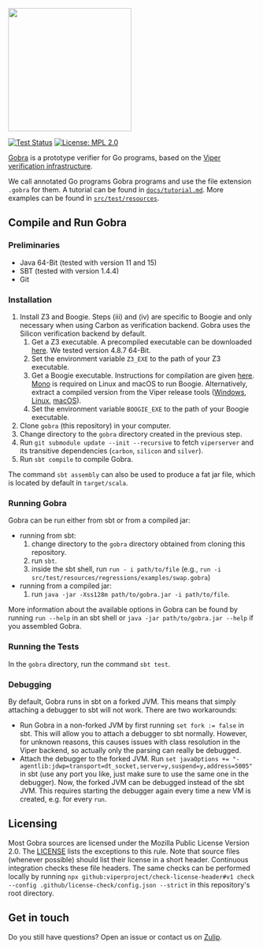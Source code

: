 <img src=".github/docs/gobra.png" height="250">

[![Test Status](https://github.com/viperproject/gobra/workflows/test/badge.svg?branch=master)](https://github.com/viperproject/gobra/actions?query=workflow%3Atest+branch%3Amaster)
[![License: MPL 2.0](https://img.shields.io/badge/License-MPL%202.0-brightgreen.svg)](./LICENSE)

[Gobra](https://www.pm.inf.ethz.ch/research/gobra.html) is a prototype verifier for Go programs, based on the [Viper verification infrastructure](https://www.pm.inf.ethz.ch/research/viper.html).

We call annotated Go programs Gobra programs and use the file extension `.gobra` for them. A tutorial can be found in [`docs/tutorial.md`](https://github.com/viperproject/gobra/blob/master/docs/tutorial.md). More examples can be found in [`src/test/resources`](https://github.com/viperproject/gobra/blob/master/src/test/resources).

## Compile and Run Gobra
### Preliminaries
- Java 64-Bit (tested with version 11 and 15)
- SBT (tested with version 1.4.4)
- Git

### Installation
1. Install Z3 and Boogie.
    Steps (iii) and (iv) are specific to Boogie and only necessary when using Carbon as verification backend. Gobra uses the Silicon verification backend by default.
    1. Get a Z3 executable. A precompiled executable can be downloaded [here](https://github.com/Z3Prover/z3/releases).
      We tested version 4.8.7 64-Bit.
    2. Set the environment variable `Z3_EXE` to the path of your Z3 executable.
    3. Get a Boogie executable. Instructions for compilation are given [here](https://github.com/boogie-org/boogie).
        [Mono](https://www.mono-project.com/download/stable/) is required on Linux and macOS to run Boogie.
        Alternatively, extract a compiled version from the Viper release tools
        ([Windows](http://viper.ethz.ch/downloads/ViperToolsReleaseWin.zip), [Linux](http://viper.ethz.ch/downloads/ViperToolsReleaseLinux.zip), [macOS](http://viper.ethz.ch/downloads/ViperToolsReleaseMac.zip)).
    4. Set the environment variable `BOOGIE_EXE` to the path of your Boogie executable.
2. Clone `gobra` (this repository) in your computer.
3. Change directory to the `gobra` directory created in the previous step.
4. Run `git submodule update --init --recursive` to fetch `viperserver` and its transitive dependencies (`carbon`, `silicon` and `silver`).
5. Run `sbt compile` to compile Gobra.

The command `sbt assembly` can also be used to produce a fat jar file, which is located by default in `target/scala`.

### Running Gobra
Gobra can be run either from sbt or from a compiled jar:
- running from sbt:
    1. change directory to the `gobra` directory obtained from cloning this repository.
    2. run `sbt`.
    3. inside the sbt shell, run `run - i path/to/file` (e.g., `run -i src/test/resources/regressions/examples/swap.gobra`)
- running from a compiled jar:
    1. run `java -jar -Xss128m path/to/gobra.jar -i path/to/file`.

More information about the available options in Gobra can be found by running `run --help` in an sbt shell or `java -jar path/to/gobra.jar --help` if you assembled Gobra.

### Running the Tests
In the `gobra` directory, run the command `sbt test`.

### Debugging
By default, Gobra runs in sbt on a forked JVM. This means that simply attaching a debugger to sbt will not work. There
are two workarounds:

- Run Gobra in a non-forked JVM by first running `set fork := false` in sbt. This will allow you to attach a debugger to
  sbt normally. However, for unknown reasons, this causes issues with class resolution in the Viper backend, so actually
  only the parsing can really be debugged.
- Attach the debugger to the forked JVM.
  Run `set javaOptions += "-agentlib:jdwp=transport=dt_socket,server=y,suspend=y,address=5005"`
  in sbt (use any port you like, just make sure to use the same one in the debugger). Now, the forked JVM can be
  debugged
  instead of the sbt JVM. This requires starting the debugger again every time a new VM is created, e.g. for
  every `run`.

## Licensing
Most Gobra sources are licensed under the Mozilla Public License Version 2.0.
The [LICENSE](./LICENSE) lists the exceptions to this rule.
Note that source files (whenever possible) should list their license in a short header.
Continuous integration checks these file headers.
The same checks can be performed locally by running `npx github:viperproject/check-license-header#v1 check --config .github/license-check/config.json --strict` in this repository's root directory.

## Get in touch
Do you still have questions? Open an issue or contact us on [Zulip](https://gobra.zulipchat.com).
